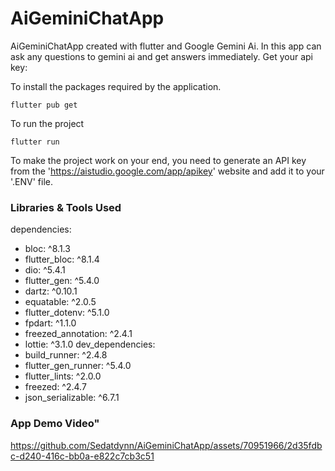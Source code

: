 # AiGeminiChatApp
AiGeminiChatApp created with flutter and Google Gemini Ai. In this app can ask any questions to gemini ai and get answers immediately.
Get your api key: 

To install the packages required by the application.
```
flutter pub get
```

To run the project
```
flutter run
```

To make the project work on your end, you need to generate an API key from the 'https://aistudio.google.com/app/apikey' website and add it to your '.ENV' file.

### Libraries & Tools Used
dependencies:
* bloc: ^8.1.3
* flutter_bloc: ^8.1.4
* dio: ^5.4.1
* flutter_gen: ^5.4.0
* dartz: ^0.10.1
* equatable: ^2.0.5
* flutter_dotenv: ^5.1.0
* fpdart: ^1.1.0
* freezed_annotation: ^2.4.1
* lottie: ^3.1.0
dev_dependencies:
* build_runner: ^2.4.8
* flutter_gen_runner: ^5.4.0
* flutter_lints: ^2.0.0
* freezed: ^2.4.7
* json_serializable: ^6.7.1  
  

### App Demo Video"
https://github.com/Sedatdynn/AiGeminiChatApp/assets/70951966/2d35fdbc-d240-416c-bb0a-e822c7cb3c51

